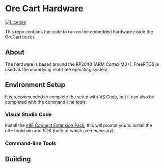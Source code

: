 # Ore Cart Hardware

[![License](https://img.shields.io/badge/License-Apache_2.0-blue.svg)](https://opensource.org/licenses/Apache-2.0)

This repo contains the code to run on the embedded hardware inside the OreCart buses.

## About
The hardware is based around the RP2040 (ARM Cortex M0+).
FreeRTOS is used as the underlying real-time operating system.


## Environment Setup
It is recommended to complete the setup with [VS Code](#Visual-Studio-Code), but it can also be completed with the command-line tools.

### Visual Studio Code
Install the [nRF Connect Extension Pack](https://marketplace.visualstudio.com/items?itemName=nordic-semiconductor.nrf-connect-extension-pack), this will prompt you to install the nRF toolchain and SDK (both of which are necessary).

### Command-line Tools


## Building

